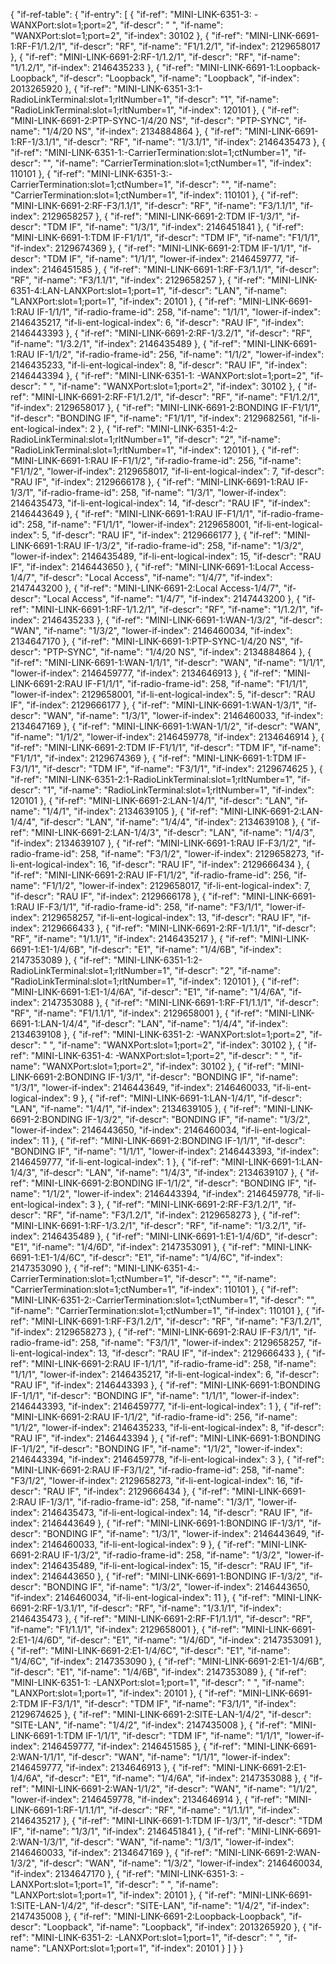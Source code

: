{
    "if-ref-table": {
        "if-entry": [
            {
                "if-ref": "MINI-LINK-6351-3: -WANXPort:slot=1;port=2",
                "if-descr": " ",
                "if-name": "WANXPort:slot=1;port=2",
                "if-index": 30102
            },
            {
                "if-ref": "MINI-LINK-6691-1:RF-F1/1.2/1",
                "if-descr": "RF",
                "if-name": "F1/1.2/1",
                "if-index": 2129658017
            },
            {
                "if-ref": "MINI-LINK-6691-2:RF-1/1.2/1",
                "if-descr": "RF",
                "if-name": "1/1.2/1",
                "if-index": 2146435233
            },
            {
                "if-ref": "MINI-LINK-6691-1:Loopback-Loopback",
                "if-descr": "Loopback",
                "if-name": "Loopback",
                "if-index": 2013265920
            },
            {
                "if-ref": "MINI-LINK-6351-3:1-RadioLinkTerminal:slot=1;rltNumber=1",
                "if-descr": "1",
                "if-name": "RadioLinkTerminal:slot=1;rltNumber=1",
                "if-index": 120101
            },
            {
                "if-ref": "MINI-LINK-6691-2:PTP-SYNC-1/4/20 NS",
                "if-descr": "PTP-SYNC",
                "if-name": "1/4/20 NS",
                "if-index": 2134884864
            },
            {
                "if-ref": "MINI-LINK-6691-1:RF-1/3.1/1",
                "if-descr": "RF",
                "if-name": "1/3.1/1",
                "if-index": 2146435473
            },
            {
                "if-ref": "MINI-LINK-6351-1:-CarrierTermination:slot=1;ctNumber=1",
                "if-descr": "",
                "if-name": "CarrierTermination:slot=1;ctNumber=1",
                "if-index": 110101
            },
            {
                "if-ref": "MINI-LINK-6351-3:-CarrierTermination:slot=1;ctNumber=1",
                "if-descr": "",
                "if-name": "CarrierTermination:slot=1;ctNumber=1",
                "if-index": 110101
            },
            {
                "if-ref": "MINI-LINK-6691-2:RF-F3/1.1/1",
                "if-descr": "RF",
                "if-name": "F3/1.1/1",
                "if-index": 2129658257
            },
            {
                "if-ref": "MINI-LINK-6691-2:TDM IF-1/3/1",
                "if-descr": "TDM IF",
                "if-name": "1/3/1",
                "if-index": 2146451841
            },
            {
                "if-ref": "MINI-LINK-6691-1:TDM IF-F1/1/1",
                "if-descr": "TDM IF",
                "if-name": "F1/1/1",
                "if-index": 2129674369
            },
            {
                "if-ref": "MINI-LINK-6691-2:TDM IF-1/1/1",
                "if-descr": "TDM IF",
                "if-name": "1/1/1",
                "lower-if-index": 2146459777,
                "if-index": 2146451585
            },
            {
                "if-ref": "MINI-LINK-6691-1:RF-F3/1.1/1",
                "if-descr": "RF",
                "if-name": "F3/1.1/1",
                "if-index": 2129658257
            },
            {
                "if-ref": "MINI-LINK-6351-4:LAN-LANXPort:slot=1;port=1",
                "if-descr": "LAN",
                "if-name": "LANXPort:slot=1;port=1",
                "if-index": 20101
            },
            {
                "if-ref": "MINI-LINK-6691-1:RAU IF-1/1/1",
                "if-radio-frame-id": 258,
                "if-name": "1/1/1",
                "lower-if-index": 2146435217,
                "if-li-ent-logical-index": 6,
                "if-descr": "RAU IF",
                "if-index": 2146443393
            },
            {
                "if-ref": "MINI-LINK-6691-2:RF-1/3.2/1",
                "if-descr": "RF",
                "if-name": "1/3.2/1",
                "if-index": 2146435489
            },
            {
                "if-ref": "MINI-LINK-6691-1:RAU IF-1/1/2",
                "if-radio-frame-id": 256,
                "if-name": "1/1/2",
                "lower-if-index": 2146435233,
                "if-li-ent-logical-index": 8,
                "if-descr": "RAU IF",
                "if-index": 2146443394
            },
            {
                "if-ref": "MINI-LINK-6351-1: -WANXPort:slot=1;port=2",
                "if-descr": " ",
                "if-name": "WANXPort:slot=1;port=2",
                "if-index": 30102
            },
            {
                "if-ref": "MINI-LINK-6691-2:RF-F1/1.2/1",
                "if-descr": "RF",
                "if-name": "F1/1.2/1",
                "if-index": 2129658017
            },
            {
                "if-ref": "MINI-LINK-6691-2:BONDING IF-F1/1/1",
                "if-descr": "BONDING IF",
                "if-name": "F1/1/1",
                "if-index": 2129682561,
                "if-li-ent-logical-index": 2
            },
            {
                "if-ref": "MINI-LINK-6351-4:2-RadioLinkTerminal:slot=1;rltNumber=1",
                "if-descr": "2",
                "if-name": "RadioLinkTerminal:slot=1;rltNumber=1",
                "if-index": 120101
            },
            {
                "if-ref": "MINI-LINK-6691-1:RAU IF-F1/1/2",
                "if-radio-frame-id": 256,
                "if-name": "F1/1/2",
                "lower-if-index": 2129658017,
                "if-li-ent-logical-index": 7,
                "if-descr": "RAU IF",
                "if-index": 2129666178
            },
            {
                "if-ref": "MINI-LINK-6691-1:RAU IF-1/3/1",
                "if-radio-frame-id": 258,
                "if-name": "1/3/1",
                "lower-if-index": 2146435473,
                "if-li-ent-logical-index": 14,
                "if-descr": "RAU IF",
                "if-index": 2146443649
            },
            {
                "if-ref": "MINI-LINK-6691-1:RAU IF-F1/1/1",
                "if-radio-frame-id": 258,
                "if-name": "F1/1/1",
                "lower-if-index": 2129658001,
                "if-li-ent-logical-index": 5,
                "if-descr": "RAU IF",
                "if-index": 2129666177
            },
            {
                "if-ref": "MINI-LINK-6691-1:RAU IF-1/3/2",
                "if-radio-frame-id": 258,
                "if-name": "1/3/2",
                "lower-if-index": 2146435489,
                "if-li-ent-logical-index": 15,
                "if-descr": "RAU IF",
                "if-index": 2146443650
            },
            {
                "if-ref": "MINI-LINK-6691-1:Local Access-1/4/7",
                "if-descr": "Local Access",
                "if-name": "1/4/7",
                "if-index": 2147443200
            },
            {
                "if-ref": "MINI-LINK-6691-2:Local Access-1/4/7",
                "if-descr": "Local Access",
                "if-name": "1/4/7",
                "if-index": 2147443200
            },
            {
                "if-ref": "MINI-LINK-6691-1:RF-1/1.2/1",
                "if-descr": "RF",
                "if-name": "1/1.2/1",
                "if-index": 2146435233
            },
            {
                "if-ref": "MINI-LINK-6691-1:WAN-1/3/2",
                "if-descr": "WAN",
                "if-name": "1/3/2",
                "lower-if-index": 2146460034,
                "if-index": 2134647170
            },
            {
                "if-ref": "MINI-LINK-6691-1:PTP-SYNC-1/4/20 NS",
                "if-descr": "PTP-SYNC",
                "if-name": "1/4/20 NS",
                "if-index": 2134884864
            },
            {
                "if-ref": "MINI-LINK-6691-1:WAN-1/1/1",
                "if-descr": "WAN",
                "if-name": "1/1/1",
                "lower-if-index": 2146459777,
                "if-index": 2134646913
            },
            {
                "if-ref": "MINI-LINK-6691-2:RAU IF-F1/1/1",
                "if-radio-frame-id": 258,
                "if-name": "F1/1/1",
                "lower-if-index": 2129658001,
                "if-li-ent-logical-index": 5,
                "if-descr": "RAU IF",
                "if-index": 2129666177
            },
            {
                "if-ref": "MINI-LINK-6691-1:WAN-1/3/1",
                "if-descr": "WAN",
                "if-name": "1/3/1",
                "lower-if-index": 2146460033,
                "if-index": 2134647169
            },
            {
                "if-ref": "MINI-LINK-6691-1:WAN-1/1/2",
                "if-descr": "WAN",
                "if-name": "1/1/2",
                "lower-if-index": 2146459778,
                "if-index": 2134646914
            },
            {
                "if-ref": "MINI-LINK-6691-2:TDM IF-F1/1/1",
                "if-descr": "TDM IF",
                "if-name": "F1/1/1",
                "if-index": 2129674369
            },
            {
                "if-ref": "MINI-LINK-6691-1:TDM IF-F3/1/1",
                "if-descr": "TDM IF",
                "if-name": "F3/1/1",
                "if-index": 2129674625
            },
            {
                "if-ref": "MINI-LINK-6351-2:1-RadioLinkTerminal:slot=1;rltNumber=1",
                "if-descr": "1",
                "if-name": "RadioLinkTerminal:slot=1;rltNumber=1",
                "if-index": 120101
            },
            {
                "if-ref": "MINI-LINK-6691-2:LAN-1/4/1",
                "if-descr": "LAN",
                "if-name": "1/4/1",
                "if-index": 2134639105
            },
            {
                "if-ref": "MINI-LINK-6691-2:LAN-1/4/4",
                "if-descr": "LAN",
                "if-name": "1/4/4",
                "if-index": 2134639108
            },
            {
                "if-ref": "MINI-LINK-6691-2:LAN-1/4/3",
                "if-descr": "LAN",
                "if-name": "1/4/3",
                "if-index": 2134639107
            },
            {
                "if-ref": "MINI-LINK-6691-1:RAU IF-F3/1/2",
                "if-radio-frame-id": 258,
                "if-name": "F3/1/2",
                "lower-if-index": 2129658273,
                "if-li-ent-logical-index": 16,
                "if-descr": "RAU IF",
                "if-index": 2129666434
            },
            {
                "if-ref": "MINI-LINK-6691-2:RAU IF-F1/1/2",
                "if-radio-frame-id": 256,
                "if-name": "F1/1/2",
                "lower-if-index": 2129658017,
                "if-li-ent-logical-index": 7,
                "if-descr": "RAU IF",
                "if-index": 2129666178
            },
            {
                "if-ref": "MINI-LINK-6691-1:RAU IF-F3/1/1",
                "if-radio-frame-id": 258,
                "if-name": "F3/1/1",
                "lower-if-index": 2129658257,
                "if-li-ent-logical-index": 13,
                "if-descr": "RAU IF",
                "if-index": 2129666433
            },
            {
                "if-ref": "MINI-LINK-6691-2:RF-1/1.1/1",
                "if-descr": "RF",
                "if-name": "1/1.1/1",
                "if-index": 2146435217
            },
            {
                "if-ref": "MINI-LINK-6691-1:E1-1/4/6B",
                "if-descr": "E1",
                "if-name": "1/4/6B",
                "if-index": 2147353089
            },
            {
                "if-ref": "MINI-LINK-6351-1:2-RadioLinkTerminal:slot=1;rltNumber=1",
                "if-descr": "2",
                "if-name": "RadioLinkTerminal:slot=1;rltNumber=1",
                "if-index": 120101
            },
            {
                "if-ref": "MINI-LINK-6691-1:E1-1/4/6A",
                "if-descr": "E1",
                "if-name": "1/4/6A",
                "if-index": 2147353088
            },
            {
                "if-ref": "MINI-LINK-6691-1:RF-F1/1.1/1",
                "if-descr": "RF",
                "if-name": "F1/1.1/1",
                "if-index": 2129658001
            },
            {
                "if-ref": "MINI-LINK-6691-1:LAN-1/4/4",
                "if-descr": "LAN",
                "if-name": "1/4/4",
                "if-index": 2134639108
            },
            {
                "if-ref": "MINI-LINK-6351-2: -WANXPort:slot=1;port=2",
                "if-descr": " ",
                "if-name": "WANXPort:slot=1;port=2",
                "if-index": 30102
            },
            {
                "if-ref": "MINI-LINK-6351-4: -WANXPort:slot=1;port=2",
                "if-descr": " ",
                "if-name": "WANXPort:slot=1;port=2",
                "if-index": 30102
            },
            {
                "if-ref": "MINI-LINK-6691-2:BONDING IF-1/3/1",
                "if-descr": "BONDING IF",
                "if-name": "1/3/1",
                "lower-if-index": 2146443649,
                "if-index": 2146460033,
                "if-li-ent-logical-index": 9
            },
            {
                "if-ref": "MINI-LINK-6691-1:LAN-1/4/1",
                "if-descr": "LAN",
                "if-name": "1/4/1",
                "if-index": 2134639105
            },
            {
                "if-ref": "MINI-LINK-6691-2:BONDING IF-1/3/2",
                "if-descr": "BONDING IF",
                "if-name": "1/3/2",
                "lower-if-index": 2146443650,
                "if-index": 2146460034,
                "if-li-ent-logical-index": 11
            },
            {
                "if-ref": "MINI-LINK-6691-2:BONDING IF-1/1/1",
                "if-descr": "BONDING IF",
                "if-name": "1/1/1",
                "lower-if-index": 2146443393,
                "if-index": 2146459777,
                "if-li-ent-logical-index": 1
            },
            {
                "if-ref": "MINI-LINK-6691-1:LAN-1/4/3",
                "if-descr": "LAN",
                "if-name": "1/4/3",
                "if-index": 2134639107
            },
            {
                "if-ref": "MINI-LINK-6691-2:BONDING IF-1/1/2",
                "if-descr": "BONDING IF",
                "if-name": "1/1/2",
                "lower-if-index": 2146443394,
                "if-index": 2146459778,
                "if-li-ent-logical-index": 3
            },
            {
                "if-ref": "MINI-LINK-6691-2:RF-F3/1.2/1",
                "if-descr": "RF",
                "if-name": "F3/1.2/1",
                "if-index": 2129658273
            },
            {
                "if-ref": "MINI-LINK-6691-1:RF-1/3.2/1",
                "if-descr": "RF",
                "if-name": "1/3.2/1",
                "if-index": 2146435489
            },
            {
                "if-ref": "MINI-LINK-6691-1:E1-1/4/6D",
                "if-descr": "E1",
                "if-name": "1/4/6D",
                "if-index": 2147353091
            },
            {
                "if-ref": "MINI-LINK-6691-1:E1-1/4/6C",
                "if-descr": "E1",
                "if-name": "1/4/6C",
                "if-index": 2147353090
            },
            {
                "if-ref": "MINI-LINK-6351-4:-CarrierTermination:slot=1;ctNumber=1",
                "if-descr": "",
                "if-name": "CarrierTermination:slot=1;ctNumber=1",
                "if-index": 110101
            },
            {
                "if-ref": "MINI-LINK-6351-2:-CarrierTermination:slot=1;ctNumber=1",
                "if-descr": "",
                "if-name": "CarrierTermination:slot=1;ctNumber=1",
                "if-index": 110101
            },
            {
                "if-ref": "MINI-LINK-6691-1:RF-F3/1.2/1",
                "if-descr": "RF",
                "if-name": "F3/1.2/1",
                "if-index": 2129658273
            },
            {
                "if-ref": "MINI-LINK-6691-2:RAU IF-F3/1/1",
                "if-radio-frame-id": 258,
                "if-name": "F3/1/1",
                "lower-if-index": 2129658257,
                "if-li-ent-logical-index": 13,
                "if-descr": "RAU IF",
                "if-index": 2129666433
            },
            {
                "if-ref": "MINI-LINK-6691-2:RAU IF-1/1/1",
                "if-radio-frame-id": 258,
                "if-name": "1/1/1",
                "lower-if-index": 2146435217,
                "if-li-ent-logical-index": 6,
                "if-descr": "RAU IF",
                "if-index": 2146443393
            },
            {
                "if-ref": "MINI-LINK-6691-1:BONDING IF-1/1/1",
                "if-descr": "BONDING IF",
                "if-name": "1/1/1",
                "lower-if-index": 2146443393,
                "if-index": 2146459777,
                "if-li-ent-logical-index": 1
            },
            {
                "if-ref": "MINI-LINK-6691-2:RAU IF-1/1/2",
                "if-radio-frame-id": 256,
                "if-name": "1/1/2",
                "lower-if-index": 2146435233,
                "if-li-ent-logical-index": 8,
                "if-descr": "RAU IF",
                "if-index": 2146443394
            },
            {
                "if-ref": "MINI-LINK-6691-1:BONDING IF-1/1/2",
                "if-descr": "BONDING IF",
                "if-name": "1/1/2",
                "lower-if-index": 2146443394,
                "if-index": 2146459778,
                "if-li-ent-logical-index": 3
            },
            {
                "if-ref": "MINI-LINK-6691-2:RAU IF-F3/1/2",
                "if-radio-frame-id": 258,
                "if-name": "F3/1/2",
                "lower-if-index": 2129658273,
                "if-li-ent-logical-index": 16,
                "if-descr": "RAU IF",
                "if-index": 2129666434
            },
            {
                "if-ref": "MINI-LINK-6691-2:RAU IF-1/3/1",
                "if-radio-frame-id": 258,
                "if-name": "1/3/1",
                "lower-if-index": 2146435473,
                "if-li-ent-logical-index": 14,
                "if-descr": "RAU IF",
                "if-index": 2146443649
            },
            {
                "if-ref": "MINI-LINK-6691-1:BONDING IF-1/3/1",
                "if-descr": "BONDING IF",
                "if-name": "1/3/1",
                "lower-if-index": 2146443649,
                "if-index": 2146460033,
                "if-li-ent-logical-index": 9
            },
            {
                "if-ref": "MINI-LINK-6691-2:RAU IF-1/3/2",
                "if-radio-frame-id": 258,
                "if-name": "1/3/2",
                "lower-if-index": 2146435489,
                "if-li-ent-logical-index": 15,
                "if-descr": "RAU IF",
                "if-index": 2146443650
            },
            {
                "if-ref": "MINI-LINK-6691-1:BONDING IF-1/3/2",
                "if-descr": "BONDING IF",
                "if-name": "1/3/2",
                "lower-if-index": 2146443650,
                "if-index": 2146460034,
                "if-li-ent-logical-index": 11
            },
            {
                "if-ref": "MINI-LINK-6691-2:RF-1/3.1/1",
                "if-descr": "RF",
                "if-name": "1/3.1/1",
                "if-index": 2146435473
            },
            {
                "if-ref": "MINI-LINK-6691-2:RF-F1/1.1/1",
                "if-descr": "RF",
                "if-name": "F1/1.1/1",
                "if-index": 2129658001
            },
            {
                "if-ref": "MINI-LINK-6691-2:E1-1/4/6D",
                "if-descr": "E1",
                "if-name": "1/4/6D",
                "if-index": 2147353091
            },
            {
                "if-ref": "MINI-LINK-6691-2:E1-1/4/6C",
                "if-descr": "E1",
                "if-name": "1/4/6C",
                "if-index": 2147353090
            },
            {
                "if-ref": "MINI-LINK-6691-2:E1-1/4/6B",
                "if-descr": "E1",
                "if-name": "1/4/6B",
                "if-index": 2147353089
            },
            {
                "if-ref": "MINI-LINK-6351-1: -LANXPort:slot=1;port=1",
                "if-descr": " ",
                "if-name": "LANXPort:slot=1;port=1",
                "if-index": 20101
            },
            {
                "if-ref": "MINI-LINK-6691-2:TDM IF-F3/1/1",
                "if-descr": "TDM IF",
                "if-name": "F3/1/1",
                "if-index": 2129674625
            },
            {
                "if-ref": "MINI-LINK-6691-2:SITE-LAN-1/4/2",
                "if-descr": "SITE-LAN",
                "if-name": "1/4/2",
                "if-index": 2147435008
            },
            {
                "if-ref": "MINI-LINK-6691-1:TDM IF-1/1/1",
                "if-descr": "TDM IF",
                "if-name": "1/1/1",
                "lower-if-index": 2146459777,
                "if-index": 2146451585
            },
            {
                "if-ref": "MINI-LINK-6691-2:WAN-1/1/1",
                "if-descr": "WAN",
                "if-name": "1/1/1",
                "lower-if-index": 2146459777,
                "if-index": 2134646913
            },
            {
                "if-ref": "MINI-LINK-6691-2:E1-1/4/6A",
                "if-descr": "E1",
                "if-name": "1/4/6A",
                "if-index": 2147353088
            },
            {
                "if-ref": "MINI-LINK-6691-2:WAN-1/1/2",
                "if-descr": "WAN",
                "if-name": "1/1/2",
                "lower-if-index": 2146459778,
                "if-index": 2134646914
            },
            {
                "if-ref": "MINI-LINK-6691-1:RF-1/1.1/1",
                "if-descr": "RF",
                "if-name": "1/1.1/1",
                "if-index": 2146435217
            },
            {
                "if-ref": "MINI-LINK-6691-1:TDM IF-1/3/1",
                "if-descr": "TDM IF",
                "if-name": "1/3/1",
                "if-index": 2146451841
            },
            {
                "if-ref": "MINI-LINK-6691-2:WAN-1/3/1",
                "if-descr": "WAN",
                "if-name": "1/3/1",
                "lower-if-index": 2146460033,
                "if-index": 2134647169
            },
            {
                "if-ref": "MINI-LINK-6691-2:WAN-1/3/2",
                "if-descr": "WAN",
                "if-name": "1/3/2",
                "lower-if-index": 2146460034,
                "if-index": 2134647170
            },
            {
                "if-ref": "MINI-LINK-6351-3: -LANXPort:slot=1;port=1",
                "if-descr": " ",
                "if-name": "LANXPort:slot=1;port=1",
                "if-index": 20101
            },
            {
                "if-ref": "MINI-LINK-6691-1:SITE-LAN-1/4/2",
                "if-descr": "SITE-LAN",
                "if-name": "1/4/2",
                "if-index": 2147435008
            },
            {
                "if-ref": "MINI-LINK-6691-2:Loopback-Loopback",
                "if-descr": "Loopback",
                "if-name": "Loopback",
                "if-index": 2013265920
            },
            {
                "if-ref": "MINI-LINK-6351-2: -LANXPort:slot=1;port=1",
                "if-descr": " ",
                "if-name": "LANXPort:slot=1;port=1",
                "if-index": 20101
            }
        ]
    }
}
